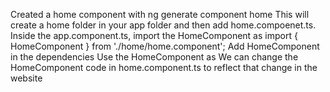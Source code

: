 Created a home component with ng generate component home
  This will create a home folder in your app folder and then add home.compoenet.ts.
Inside the app.component.ts, import the HomeComponent as import { HomeComponent } from './home/home.component';
  Add HomeComponent in the dependencies 
  Use the HomeComponent as <app-home></app-home>
We can change the HomeComponent code in home.component.ts to reflect that change in the website
